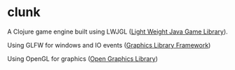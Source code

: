 # clunk

A Clojure game engine built using LWJGL ([Light Weight Java Game Library](https://www.lwjgl.org/guide)).

Using GLFW for windows and IO events ([Graphics Library Framework](https://www.glfw.org/docs/latest/))

Using OpenGL for graphics ([Open Graphics Library](https://www.khronos.org/opengl/))
